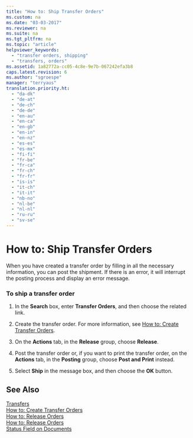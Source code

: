```yaml
---
title: "How to: Ship Transfer Orders"
ms.custom: na
ms.date: "03-03-2017"
ms.reviewer: na
ms.suite: na
ms.tgt_pltfrm: na
ms.topic: "article"
helpviewer_keywords: 
  - "transfer orders, shipping"
  - "transfers, orders"
ms.assetid: 1a82772a-cc05-4c8e-9e7b-067242efa3b8
caps.latest.revision: 6
ms.author: "sgroespe"
manager: "terryaus"
translation.priority.ht: 
  - "da-dk"
  - "de-at"
  - "de-ch"
  - "de-de"
  - "en-au"
  - "en-ca"
  - "en-gb"
  - "en-in"
  - "en-nz"
  - "es-es"
  - "es-mx"
  - "fi-fi"
  - "fr-be"
  - "fr-ca"
  - "fr-ch"
  - "fr-fr"
  - "is-is"
  - "it-ch"
  - "it-it"
  - "nb-no"
  - "nl-be"
  - "nl-nl"
  - "ru-ru"
  - "sv-se"
---
```

# How to: Ship Transfer Orders
When you have created a transfer order by filling in all the necessary information, you can post the shipment. If there is an error, it will interrupt the posting process and display an error message.  
  
### To ship a transfer order  
  
1.  In the **Search** box, enter **Transfer Orders**, and then choose the related link.  
  
2.  Create the transfer order. For more information, see [How to: Create Transfer Orders](../DesignAndEngineering/how-to-create-transfer-orders.md).  
  
3.  On the **Actions** tab, in the **Release** group, choose **Release**.  
  
4.  Post the transfer order or, if you want to print the transfer order, on the **Actions** tab, in the **Posting** group, choose **Post and Print** instead.  
  
5.  Select **Ship** in the message box, and then choose the **OK** button.  
  
## See Also  
 [Transfers](../DesignAndEngineering/transfers.md)   
 [How to: Create Transfer Orders](../DesignAndEngineering/how-to-create-transfer-orders.md)   
 [How to: Release Orders](../DesignAndEngineering/how-to-release-orders.md)   
 [How to: Release Orders](../DesignAndEngineering/how-to-release-orders.md)   
 [Status Field on Documents](../DesignAndEngineering/status-field-on-documents.md)
